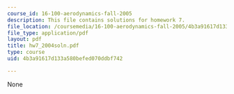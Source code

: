 ```yaml
---
course_id: 16-100-aerodynamics-fall-2005
description: This file contains solutions for homework 7.
file_location: /coursemedia/16-100-aerodynamics-fall-2005/4b3a91617d133a580befed070ddbf742_hw7_2004soln.pdf
file_type: application/pdf
layout: pdf
title: hw7_2004soln.pdf
type: course
uid: 4b3a91617d133a580befed070ddbf742

---
```

None